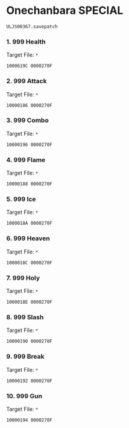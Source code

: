 #  Onechanbara SPECIAL

`ULJS00367.savepatch`

### 1. 999 Health

Target File: `*`

```
1000619C 0000270F
```

### 2. 999 Attack

Target File: `*`

```
10000186 0000270F
```

### 3. 999 Combo

Target File: `*`

```
10000196 0000270F
```

### 4. 999 Flame

Target File: `*`

```
10000188 0000270F
```

### 5. 999 Ice

Target File: `*`

```
1000018A 0000270F
```

### 6. 999 Heaven

Target File: `*`

```
1000018C 0000270F
```

### 7. 999 Holy

Target File: `*`

```
1000018E 0000270F
```

### 8. 999 Slash

Target File: `*`

```
10000190 0000270F
```

### 9. 999 Break

Target File: `*`

```
10000192 0000270F
```

### 10. 999 Gun

Target File: `*`

```
10000194 0000270F
```

